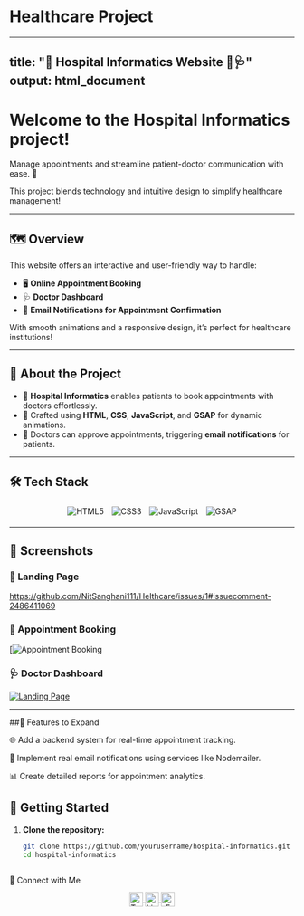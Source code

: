 ﻿# Healthcare Project
---
title: "🏥 Hospital Informatics Website 💉🩺"
output: html_document
---

# Welcome to the **Hospital Informatics** project!  
Manage appointments and streamline patient-doctor communication with ease. 🌟  

This project blends technology and intuitive design to simplify healthcare management!

---

## 🗺️ Overview

This website offers an interactive and user-friendly way to handle:

- 🖥️ **Online Appointment Booking**  
- 🩺 **Doctor Dashboard**  
- 📧 **Email Notifications for Appointment Confirmation**  

With smooth animations and a responsive design, it’s perfect for healthcare institutions!

---

## 🏺 About the Project

- 🏥 **Hospital Informatics** enables patients to book appointments with doctors effortlessly.  
- 🎨 Crafted using **HTML**, **CSS**, **JavaScript**, and **GSAP** for dynamic animations.  
- 📧 Doctors can approve appointments, triggering **email notifications** for patients.

---

## 🛠️ Tech Stack

<div style="text-align: center;">
  <img src="https://img.shields.io/badge/HTML5-E34F26?style=for-the-badge&logo=html5&logoColor=white" alt="HTML5" style="margin: 5px;"/>
  <img src="https://img.shields.io/badge/CSS3-1572B6?style=for-the-badge&logo=css3&logoColor=white" alt="CSS3" style="margin: 5px;"/>
  <img src="https://img.shields.io/badge/JavaScript-F7DF1E?style=for-the-badge&logo=javascript&logoColor=black" alt="JavaScript" style="margin: 5px;"/>
  <img src="https://img.shields.io/badge/GSAP-88CE02?style=for-the-badge&logo=greensock&logoColor=white" alt="GSAP" style="margin: 5px;"/>
</div>

---

## 🎨 Screenshots

### 🏥 Landing Page  
https://github.com/NitSanghani111/Helthcare/issues/1#issuecomment-2486411069

### 📅 Appointment Booking  
[![Appointment Booking](https://nitsanghani111.github.io/Hackthone-MU-WEB-Craft-fiesta-/)

### 🩺 Doctor Dashboard  
[![Landing Page](https://github.com/NitSanghani111/Helthcare/issues/1#issuecomment-2486411069)](https://github.com/NitSanghani111/Helthcare/issues/1#issue-2673071267)

---


##🌟 Features to Expand


🌐 Add a backend system for real-time appointment tracking.

📧 Implement real email notifications using services like Nodemailer.

📊 Create detailed reports for appointment analytics.


## 🚀 Getting Started

1. **Clone the repository:**  
   ```bash
   git clone https://github.com/yourusername/hospital-informatics.git
   cd hospital-informatics



🌟 Connect with Me


<div style="text-align: center;"> <a href="https://x.com/your-twitter-handle"> <img align="center" alt="Twitter" width="24px" src="https://raw.githubusercontent.com/anuraghazra/anuraghazra/master/assets/twitter.svg" /> </a> <a href="https://www.linkedin.com/in/your-linkedin-profile"> <img align="center" alt="LinkedIn" width="24px" src="https://upload.wikimedia.org/wikipedia/commons/c/ca/LinkedIn_logo_initials.png" /> </a> <a href="mailto:your-email@example.com"> <img align="center" alt="Email" width="24px" src="https://upload.wikimedia.org/wikipedia/commons/4/4e/Gmail_Icon.png" /> </a> </div>

